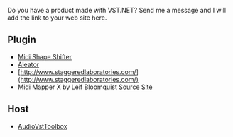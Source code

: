 Do you have a product made with VST.NET? 
Send me a message and I will add the link to your web site here.

## Plugin

- [Midi Shape Shifter](http://code.google.com/p/midi-shape-shifter/)
- [Aleator](https://aleator.codeplex.com/)
- [http://www.staggeredlaboratories.com/](http://www.staggeredlaboratories.com/)
- Midi Mapper X by Leif Bloomquist [Source](https://github.com/LeifBloomquist/MIDIMapperX)   [Site](http://www.schemafactor.com/midimapperx) 

## Host
- [AudioVstToolbox](http://github.com/perivar/AudioVSTToolbox)


